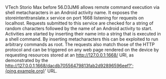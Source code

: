 VTech Storio Max before 56.D3JM6 allows remote command execution via shell metacharacters in an Android activity name. It exposes the storeintenttranslate.x service on port 1668 listening for requests on localhost. Requests submitted to this service are checked for a string of random characters followed by the name of an Android activity to start. Activities are started by inserting their name into a string that is executed in a shell command. By inserting metacharacters this can be exploited to run arbitrary commands as root. The requests also match those of the HTTP protocol and can be triggered on any web page rendered on the device by requesting resources stored at an http://127.0.0.1:1668/ URI, as demonstrated by the http://127.0.0.1:1668/dacdb70556479813fab2d92896596eef?';{ping,example.org}' URL.